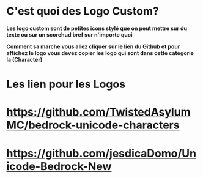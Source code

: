 # C'est quoi des Logo Custom?

__Les logo custom sont de petites icons stylé que on peut mettre sur du texte ou sur un scorehud bref sur n'importe quoi__

__Comment sa marche vous allez cliquer sur le lien du Github et pour affichez le logo vous devez copier les logo qui sont dans cette catégorie la (Character)__

# Les lien pour les Logos

# https://github.com/TwistedAsylumMC/bedrock-unicode-characters


# https://github.com/jesdicaDomo/Unicode-Bedrock-New
